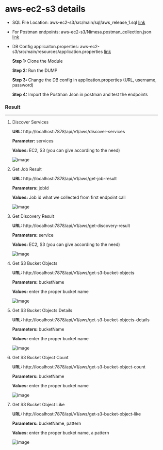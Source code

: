 # aws-ec2-s3 details
- SQL File Location: aws-ec2-s3/src/main/sql/aws_release_1.sql [link](https://github.com/TheCoderRiya/aws-ec2-s3/blob/main/src/main/sql/aws_release_1.sql)

- For Postman endpoints: aws-ec2-s3/Nimesa.postman_collection.json [link](https://github.com/TheCoderRiya/aws-ec2-s3/blob/main/Nimesa.postman_collection.json)

- DB Config applicaiton.properties: aws-ec2-s3/src/main/resources/application.properties [link](https://github.com/TheCoderRiya/aws-ec2-s3/blob/main/src/main/resources/application.properties)

  

  **Step 1:** Clone the Module

  **Step 2:** Run the DUMP

  **Step 3:** Change the DB config in application.properties (URL, username, password)

  **Step 4:** Import the Postman Json in postman and test the endpoints
  
  


### Result
---------------

1. Discover Services

   **URL:** http://localhost:7878/api/v1/aws/discover-services

   **Parameter:** services
   
   **Values:** EC2, S3 (you can give according to the need)

   ![image](https://github.com/TheCoderRiya/aws-ec2-s3/assets/66270239/be8c043a-e9ba-4425-9a27-4376a8640bf7)


2. Get Job Result

   **URL:** http://localhost:7878/api/v1/aws/get-job-result

   **Parameters:** jobId

   **Values:** Job id what we collected from first endpoint call

   ![image](https://github.com/TheCoderRiya/aws-ec2-s3/assets/66270239/35d94505-f134-44f8-8956-54e152d85509)


3. Get Discovery Result
   
   **URL:** http://localhost:7878/api/v1/aws/get-discovery-result

   **Parameters:** service

   **Values:** EC2, S3 (you can give according to the need)

   ![image](https://github.com/TheCoderRiya/aws-ec2-s3/assets/66270239/b277444d-2c5e-4ec5-a54f-daacf5ef6415)


4. Get S3 Bucket Objects
   
   **URL:** http://localhost:7878/api/v1/aws/get-s3-bucket-objects
   
   **Parameters:** bucketName

   **Values:** enter the proper bucket name

   ![image](https://github.com/TheCoderRiya/aws-ec2-s3/assets/66270239/88dd67a5-5f61-41fc-936a-71c626f43894)


5. Get S3 Bucket Objects Details
   
   **URL:** http://localhost:7878/api/v1/aws/get-s3-bucket-objects-details

   **Parameters:** bucketName

   **Values:** enter the proper bucket name 

   ![image](https://github.com/TheCoderRiya/aws-ec2-s3/assets/66270239/408fe39c-644e-4605-9ac3-79454c35d959)


6. Get S3 Bucket Object Count
   
   **URL:** http://localhost:7878/api/v1/aws/get-s3-bucket-object-count
   
   **Parameters:** bucketName

   **Values:** enter the proper bucket name

   ![image](https://github.com/TheCoderRiya/aws-ec2-s3/assets/66270239/24dc951f-5e7d-4d33-9554-7381b49b8e7f)


7. Get S3 Bucket Object Like
   
   **URL:** http://localhost:7878/api/v1/aws/get-s3-bucket-object-like

   **Parameters:** bucketName, pattern

   **Values:** enter the proper bucket name, a pattern 

   ![image](https://github.com/TheCoderRiya/aws-ec2-s3/assets/66270239/6a1bdb91-1ba5-402a-87e8-9e20765541a0)
